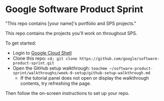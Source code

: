 # Google Software Product Sprint

"This repo contains [your name]'s portfolio and SPS projects."

This repo contains the projects you'll work on throughout SPS.

To get started:

- Login to [Google Cloud Shell](https://ssh.cloud.google.com/cloudshell/editor)
- Clone this repo: `cd; git clone https://github.com/google/software-product-sprint.git`
- Open the GitHub setup walkthrough: `teachme ~/software-product-sprint/walkthroughs/week-0-setup/github-setup-walkthrough.md`
  - If the tutorial panel does not open or display the walkthrough contents, try refreshing the page.

Then follow the on-screen instructions to set up your repo.
